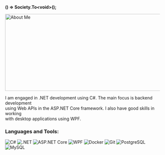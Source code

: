 **() => Society.To&lt;void&gt;();**

<body>
     <div>
        <img src="https://i.pinimg.com/originals/48/db/43/48db431f657fda889392d82d188211d5.gif" width="600px" height="250px" alt="About Me">
    </div>
    <p>
        I am engaged in .NET development using C#. The main focus is backend development<br>
        using Web APIs in the ASP.NET Core framework. I also have good skills in working <br>
        with desktop applications using WPF.
    </p>
</body>

### Languages and Tools:
![C#](https://img.shields.io/badge/-C%23-090909?style=for-the-badge&logo=c-sharp&logoColor=white)
![.NET](https://img.shields.io/badge/-.NET-090909?style=for-the-badge&logo=dotnet)
![ASP.NET Core](https://img.shields.io/badge/-ASP.NET_Core-090909?style=for-the-badge)
![WPF](https://img.shields.io/badge/-WPF-090909?style=for-the-badge&logo=dotnet)
![Docker](https://img.shields.io/badge/-Docker-090909?style=for-the-badge&logo=docker)
![Git](https://img.shields.io/badge/-Git-090909?style=for-the-badge&logo=git)
![PostgreSQL](https://img.shields.io/badge/-PostgreSQL-090909?style=for-the-badge&logo=postgresql)
![MySQL](https://img.shields.io/badge/-MySQL-090909?style=for-the-badge&logo=mysql)
